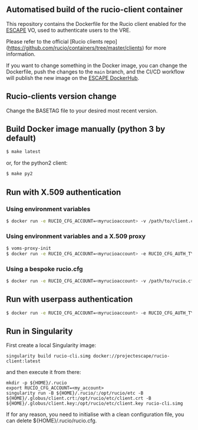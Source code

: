 ## Automatised build of the rucio-client container

This repository contains the Dockerfile for the Rucio client enabled for the [ESCAPE](https://projectescape.eu/) VO, used to authenticate users to the VRE.

Please refer to the official [Rucio  clients repo] (https://github.com/rucio/containers/tree/master/clients) for more information.

If you want to change something in the Docker image, you can change the Dockerfile, push the changes to the `main` branch, and the CI/CD workflow will publish the new image on the [ESCAPE DockerHub](https://hub.docker.com/orgs/projectescape/). 

## Rucio-clients version change

Change the BASETAG file to your desired most recent version. 

## Build Docker image manually (python 3 by default)

```bash
$ make latest
```

or, for the python2 client:

```bash
$ make py2
```

## Run with X.509 authentication

### Using environment variables

```bash
$ docker run -e RUCIO_CFG_ACCOUNT=<myrucioaccount> -v /path/to/client.crt:/opt/rucio/etc/client.crt -v /path/to/client.key:/opt/rucio/etc/client.key -it --name=rucio-client rucio-client
```

### Using environment variables and a X.509 proxy

```bash
$ voms-proxy-init
$ docker run -e RUCIO_CFG_ACCOUNT=<myrucioaccount> -e RUCIO_CFG_AUTH_TYPE=x509_proxy -e RUCIO_CFG_CLIENT_X509_PROXY=/opt/proxy/x509up_uNNNN -v /tmp:/opt/proxy -it --name=rucio-client rucio-client
```

### Using a bespoke rucio.cfg

```bash 
$ docker run -e RUCIO_CFG_ACCOUNT=<myrucioaccount> -v /path/to/rucio.cfg:/opt/rucio/etc/rucio.cfg -v /path/to/client.crt:/opt/rucio/etc/client.crt -v /path/to/client.key:/opt/rucio/etc/client.key -it --name=rucio-client rucio-client
```

## Run with userpass authentication

```bash
$ docker run -e RUCIO_CFG_ACCOUNT=<myrucioaccount> -e RUCIO_CFG_AUTH_TYPE=userpass -e RUCIO_CFG_USERNAME=<myrucioname> -e RUCIO_CFG_PASSWORD=<myruciopassword> -it --name=rucio-client rucio-client
```

## Run in Singularity
First create a local Singularity image:
```
singularity build rucio-cli.simg docker://projectescape/rucio-client:latest
```

and then execute it from there:
```
mkdir -p ${HOME}/.rucio
export RUCIO_CFG_ACCOUNT=<my_account>
singularity run -B ${HOME}/.rucio/:/opt/rucio/etc -B ${HOME}/.globus/client.crt:/opt/rucio/etc/client.crt -B ${HOME}/.globus/client.key:/opt/rucio/etc/client.key rucio-cli.simg
```
If for any reason, you need to initialise with a clean configuration file, you can delete ${HOME}/.rucio/rucio.cfg. 
